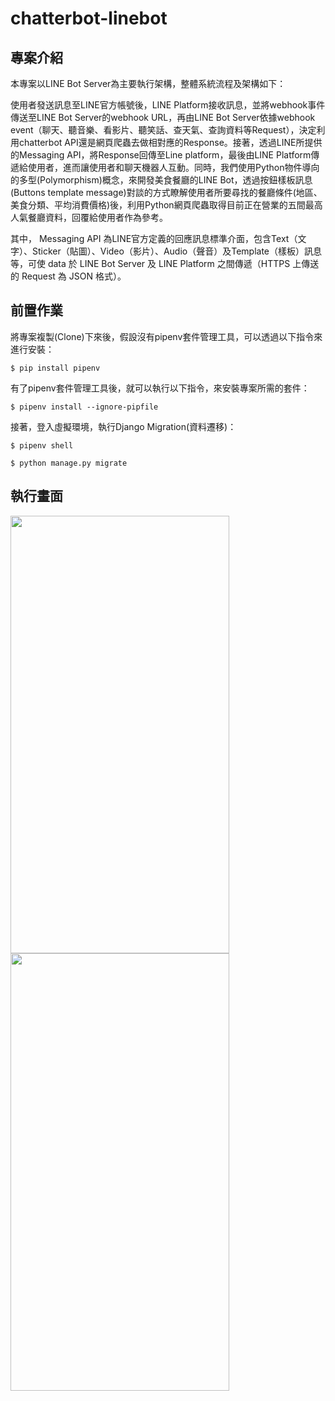 # chatterbot-linebot #

## 專案介紹 ##

本專案以LINE Bot Server為主要執行架構，整體系統流程及架構如下：

使用者發送訊息至LINE官方帳號後，LINE Platform接收訊息，並將webhook事件傳送至LINE Bot Server的webhook URL，再由LINE Bot Server依據webhook event（聊天、聽音樂、看影片、聽笑話、查天氣、查詢資料等Request），決定利用chatterbot API還是網頁爬蟲去做相對應的Response。接著，透過LINE所提供的Messaging API，將Response回傳至Line platform，最後由LINE Platform傳遞給使用者，進而讓使用者和聊天機器人互動。同時，我們使用Python物件導向的多型(Polymorphism)概念，來開發美食餐廳的LINE Bot，透過按鈕樣板訊息(Buttons template message)對談的方式瞭解使用者所要尋找的餐廳條件(地區、美食分類、平均消費價格)後，利用Python網頁爬蟲取得目前正在營業的五間最高人氣餐廳資料，回覆給使用者作為參考。

其中， Messaging API 為LINE官方定義的回應訊息標準介面，包含Text（文字）、Sticker（貼圖）、Video（影片）、Audio（聲音）及Template（樣板）訊息等，可使 data 於 LINE Bot Server 及 LINE Platform 之間傳遞（HTTPS 上傳送的 Request 為 JSON 格式）。




## 前置作業 ##

將專案複製(Clone)下來後，假設沒有pipenv套件管理工具，可以透過以下指令來進行安裝：

`$ pip install pipenv`

有了pipenv套件管理工具後，就可以執行以下指令，來安裝專案所需的套件：

`$ pipenv install --ignore-pipfile`

接著，登入虛擬環境，執行Django Migration(資料遷移)：

`$ pipenv shell`

`$ python manage.py migrate`

## 執行畫面 ##

<img src="https://1.bp.blogspot.com/-xtdV8qWOQgI/XwsK2R_FLRI/AAAAAAAADho/mwYWqibN1wIv1Xy-RZF9LBN2rPwmMsbNQCPcBGAsYHg/s2048/line_bot_buttons_template_message_1.jpg" width="350" height="700" />

<img src="https://1.bp.blogspot.com/-WRi2qROqKis/XwsK2fDaTZI/AAAAAAAADho/VZ-Ac8ewhjccJwDMtyQAsJftU2t78OH3gCPcBGAsYHg/s2048/line_bot_buttons_template_message_2.jpg" width="350" height="700" />
